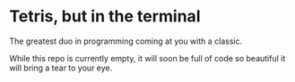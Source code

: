 # Tetris, but in the terminal

The greatest duo in programming coming at you with a classic.

While this repo is currently empty, it will soon be full of code so beautiful it will bring a tear to your eye.
